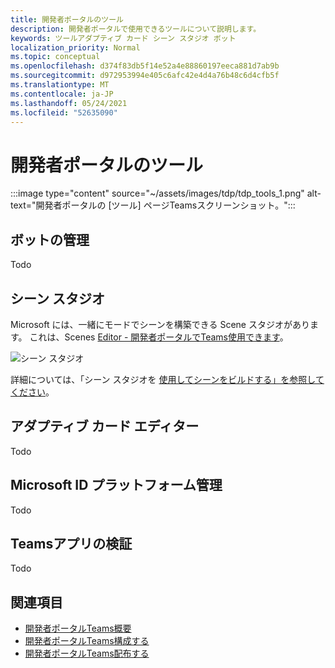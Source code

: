 ```yaml
---
title: 開発者ポータルのツール
description: 開発者ポータルで使用できるツールについて説明します。
keywords: ツールアダプティブ カード シーン スタジオ ボット
localization_priority: Normal
ms.topic: conceptual
ms.openlocfilehash: d374f83db5f14e52a4e88860197eeca881d7ab9b
ms.sourcegitcommit: d972953994e405c6afc42e4d4a76b48c6d4cfb5f
ms.translationtype: MT
ms.contentlocale: ja-JP
ms.lasthandoff: 05/24/2021
ms.locfileid: "52635090"
---
```

# <a name="tools-in-developer-portal"></a>開発者ポータルのツール

:::image type="content" source="~/assets/images/tdp/tdp_tools_1.png" alt-text="開発者ポータルの [ツール] ページTeamsスクリーンショット。":::

## <a name="bot-management"></a>ボットの管理

Todo

## <a name="scene-studio"></a>シーン スタジオ

Microsoft には、一緒にモードでシーンを構築できる Scene スタジオがあります。 これは、Scenes [Editor - 開発者ポータルでTeams使用できます](https://dev.teams.microsoft.com/scenes)。

![シーン スタジオ](~/assets/images/apps-in-meetings/scene-design-studio.png)

詳細については、「シーン スタジオを [使用してシーンをビルドする」を参照してください](../apps-in-teams-meetings/teams-together-mode.md#build-a-scene-using-the-scene-studio)。

## <a name="adaptive-card-editor"></a>アダプティブ カード エディター

Todo

## <a name="microsoft-identity-platform-management"></a>Microsoft ID プラットフォーム管理

Todo

## <a name="teams-store-app-validation"></a>Teamsアプリの検証

Todo

## <a name="see-also"></a>関連項目

* [開発者ポータルTeams概要](~/concepts/build-and-test/teams-developer-portal.md)
* [開発者ポータルTeams構成する](~/concepts/tdp-configuration.md)
* [開発者ポータルTeams配布する](~/concepts/tdp-distribute.md)